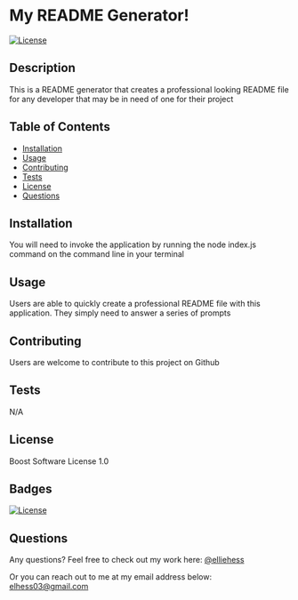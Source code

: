 # My README Generator!
[![License](https://img.shields.io/badge/License-Boost_1.0-lightblue.svg)](https://www.boost.org/LICENSE_1_0.txt)

## Description

This is a README generator that creates a professional looking README file for any developer that may be in need of one for their project


## Table of Contents 

- [Installation](#installation)
- [Usage](#usage)
- [Contributing](#contributing)
- [Tests](#tests)
- [License](#license)
- [Questions](#questions)

## Installation

You will need to invoke the application by running the node index.js command on the command line in your terminal

## Usage

Users are able to quickly create a professional README file with this application. They simply need to answer a series of prompts

## Contributing

Users are welcome to contribute to this project on Github

## Tests 

N/A

## License

Boost Software License 1.0

## Badges

[![License](https://img.shields.io/badge/License-Boost_1.0-lightblue.svg)](https://www.boost.org/LICENSE_1_0.txt)

## Questions 

Any questions? 
Feel free to check out my work here:
[@elliehess](@elliehess)

Or you can reach out to me at my email address below:
elhess03@gmail.com
